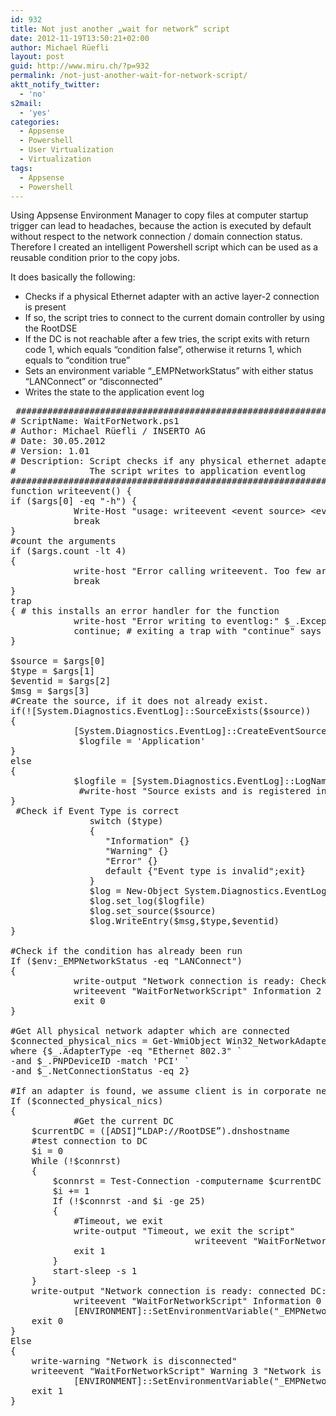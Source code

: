 ```yaml
---
id: 932
title: Not just another „wait for network“ script
date: 2012-11-19T13:50:21+02:00
author: Michael Rüefli
layout: post
guid: http://www.miru.ch/?p=932
permalink: /not-just-another-wait-for-network-script/
aktt_notify_twitter:
  - 'no'
s2mail:
  - 'yes'
categories:
  - Appsense
  - Powershell
  - User Virtualization
  - Virtualization
tags:
  - Appsense
  - Powershell
---
```

Using Appsense Environment Manager to copy files at computer startup trigger can lead to headaches, because the action is executed by default without respect to the network connection / domain connection status. Therefore I created an intelligent Powershell script which can be used as a reusable condition prior to the copy jobs.

It does basically the following:

  * Checks if a physical Ethernet adapter with an active layer-2 connection is present
  * If so, the script tries to connect to the current domain controller by using the RootDSE
  * If the DC is not reachable after a few tries, the script exits with return code 1, which equals &#8220;condition false&#8221;, otherwise it returns 1, which equals to &#8220;condition true&#8221;
  * Sets an environment variable &#8220;_EMPNetworkStatus&#8221; with either status &#8220;LANConnect&#8221; or &#8220;disconnected&#8221;
  * Writes the state to the application event log

<pre> ################################################################################################################
# ScriptName: WaitForNetwork.ps1
# Author: Michael Rüefli / INSERTO AG
# Date: 30.05.2012
# Version: 1.01
# Description: Script checks if any physical ethernet adapter is connected and tries to reach current DC
#              The script writes to application eventlog
################################################################################################################
function writeevent() {
if ($args[0] -eq "-h") {
            Write-Host "usage: writeevent &lt;event source&gt; &lt;event type:Information,Warning,Error &lt;event id&gt; &gt; &lt;event text&gt;"
            break
}
#count the arguments
if ($args.count -lt 4)
{
            write-host "Error calling writeevent. Too few arguments. use option -h to see help" -foregroundcolor "red"
            break
}
trap 
{ # this installs an error handler for the function
            write-host "Error writing to eventlog:" $_.Exception.GetType().FullName + $_.Exception.Message
            continue; # exiting a trap with "continue" says to continue on the next line of the script
}

$source = $args[0]
$type = $args[1]
$eventid = $args[2]
$msg = $args[3]
#Create the source, if it does not already exist.
if(![System.Diagnostics.EventLog]::SourceExists($source))
{
            [System.Diagnostics.EventLog]::CreateEventSource($source,'Application')
             $logfile = 'Application'
}
else 
{
            $logfile = [System.Diagnostics.EventLog]::LogNameFromSourceName($source,'.')
             #write-host "Source exists and is registered in the $logfile Log"
}
 #Check if Event Type is correct
               switch ($type) 
               { 
                  "Information" {} 
                  "Warning" {} 
                  "Error" {} 
                  default {"Event type is invalid";exit}
               }
               $log = New-Object System.Diagnostics.EventLog 
               $log.set_log($logfile) 
               $log.set_source($source)
               $log.WriteEntry($msg,$type,$eventid)
}

#Check if the condition has already been run
If ($env:_EMPNetworkStatus -eq "LANConnect")
{
            write-output "Network connection is ready: Check has already been run"
            writeevent "WaitForNetworkScript" Information 2 "Network connection is ready: Check has already been run"
            exit 0
}

#Get All physical network adapter which are connected
$connected_physical_nics = Get-WmiObject Win32_NetworkAdapter | `
where {$_.AdapterType -eq "Ethernet 802.3" `
-and $_.PNPDeviceID -match 'PCI' `
-and $_.NetConnectionStatus -eq 2} 

#If an adapter is found, we assume client is in corporate network
If ($connected_physical_nics)
{
            #Get the current DC
    $currentDC = ([ADSI]“LDAP://RootDSE”).dnshostname
    #test connection to DC
    $i = 0
    While (!$connrst)
    {
        $connrst = Test-Connection -computername $currentDC -Count 1 -ea SilentlyContinue
        $i += 1
        If (!$connrst -and $i -ge 25)
        {
            #Timeout, we exit
            write-output "Timeout, we exit the script"
                                   writeevent "WaitForNetworkScript" Warning 1 "Timeout, network connection not ready: Error while trying to reach DC: $currentDC"
            exit 1
        }
        start-sleep -s 1
    }
    write-output "Network connection is ready: connected DC: $currentDC"
            writeevent "WaitForNetworkScript" Information 0 "Network connection is ready: connected DC: $currentDC"
            [ENVIRONMENT]::SetEnvironmentVariable("_EMPNetworkStatus", "LANConnect", "MACHINE")
    exit 0
}
Else
{
    write-warning "Network is disconnected"
    writeevent "WaitForNetworkScript" Warning 3 "Network is disconnected"
            [ENVIRONMENT]::SetEnvironmentVariable("_EMPNetworkStatus", "Disconnected", "MACHINE")
    exit 1
}</pre>
